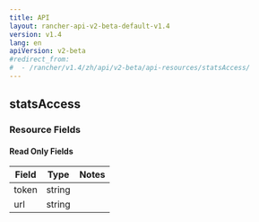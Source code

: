 ```yaml
---
title: API
layout: rancher-api-v2-beta-default-v1.4
version: v1.4
lang: en
apiVersion: v2-beta
#redirect_from:
#  - /rancher/v1.4/zh/api/v2-beta/api-resources/statsAccess/
---
```


## statsAccess



### Resource Fields


#### Read Only Fields

Field | Type   | Notes
---|---|---
token | string  | 
url | string  | 


<br>
